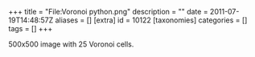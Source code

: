 +++
title = "File:Voronoi python.png"
description = ""
date = 2011-07-19T14:48:57Z
aliases = []
[extra]
id = 10122
[taxonomies]
categories = []
tags = []
+++

500x500 image with 25 Voronoi cells.
